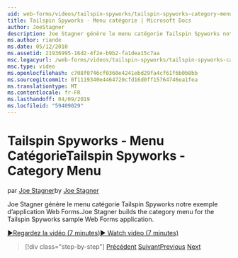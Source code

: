 ```yaml
---
uid: web-forms/videos/tailspin-spyworks/tailspin-spyworks-category-menu
title: Tailspin Spyworks - Menu catégorie | Microsoft Docs
author: JoeStagner
description: Joe Stagner génère le menu catégorie Tailspin Spyworks notre exemple d’application Web Forms.
ms.author: riande
ms.date: 05/12/2010
ms.assetid: 21936995-16d2-4f2e-b9b2-fa1dea15c7aa
msc.legacyurl: /web-forms/videos/tailspin-spyworks/tailspin-spyworks-category-menu
msc.type: video
ms.openlocfilehash: c708f0746cf0360e4241ebd29fa4cf61f6b0b8bb
ms.sourcegitcommit: 0f1119340e4464720cfd16d0ff15764746ea1fea
ms.translationtype: MT
ms.contentlocale: fr-FR
ms.lasthandoff: 04/09/2019
ms.locfileid: "59409029"
---
```

# <a name="tailspin-spyworks---category-menu"></a><span data-ttu-id="279e8-103">Tailspin Spyworks - Menu Catégorie</span><span class="sxs-lookup"><span data-stu-id="279e8-103">Tailspin Spyworks - Category Menu</span></span>

<span data-ttu-id="279e8-104">par [Joe Stagner](https://github.com/JoeStagner)</span><span class="sxs-lookup"><span data-stu-id="279e8-104">by [Joe Stagner](https://github.com/JoeStagner)</span></span>

<span data-ttu-id="279e8-105">Joe Stagner génère le menu catégorie Tailspin Spyworks notre exemple d’application Web Forms.</span><span class="sxs-lookup"><span data-stu-id="279e8-105">Joe Stagner builds the category menu for the Tailspin Spyworks sample Web Forms application.</span></span>

[<span data-ttu-id="279e8-106">&#9654;Regardez la vidéo (7 minutes)</span><span class="sxs-lookup"><span data-stu-id="279e8-106">&#9654; Watch video (7 minutes)</span></span>](https://channel9.msdn.com/Blogs/ASP-NET-Site-Videos/tailspin-spyworks-category-menu)

> [!div class="step-by-step"]
> <span data-ttu-id="279e8-107">[Précédent](tailspin-spyworks-directory-organization.md)
> [Suivant](tailspin-spyworks-display-the-product-list.md)</span><span class="sxs-lookup"><span data-stu-id="279e8-107">[Previous](tailspin-spyworks-directory-organization.md)
[Next](tailspin-spyworks-display-the-product-list.md)</span></span>
